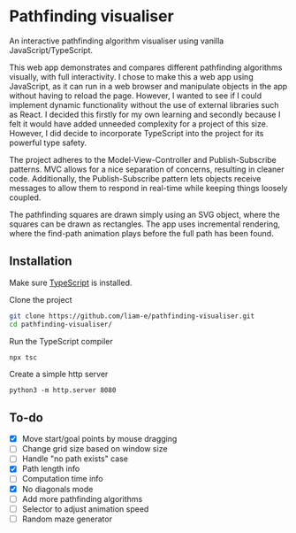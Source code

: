 # Pathfinding visualiser

An interactive pathfinding algorithm visualiser using vanilla JavaScript/TypeScript.

This web app demonstrates and compares different pathfinding algorithms visually, with full interactivity. I chose to make this a web app using JavaScript, as it can run in a web browser and manipulate objects in the app without having to reload the page. However, I wanted to see if I could implement dynamic functionality without the use of external libraries such as React. I decided this firstly for my own learning and secondly because I felt it would have added unneeded complexity for a project of this size. However, I did decide to incorporate TypeScript into the project for its powerful type safety.

The project adheres to the Model-View-Controller and Publish-Subscribe patterns. MVC allows for a nice separation of concerns, resulting in cleaner code. Additionally, the Publish-Subscribe pattern lets objects receive messages to allow them to respond in real-time while keeping things loosely coupled.

The pathfinding squares are drawn simply using an SVG object, where the squares can be drawn as rectangles. The app uses incremental rendering, where the find-path animation plays before the full path has been found.

## Installation

Make sure [TypeScript](https://www.typescriptlang.org/download) is installed.

Clone the project

```sh
git clone https://github.com/liam-e/pathfinding-visualiser.git
cd pathfinding-visualiser/
```

Run the TypeScript compiler

```sh
npx tsc
```

Create a simple http server

```
python3 -m http.server 8080
```

## To-do

- [x] Move start/goal points by mouse dragging
- [ ] Change grid size based on window size
- [ ] Handle "no path exists" case
- [x] Path length info
- [ ] Computation time info
- [x] No diagonals mode
- [ ] Add more pathfinding algorithms
- [ ] Selector to adjust animation speed
- [ ] Random maze generator
